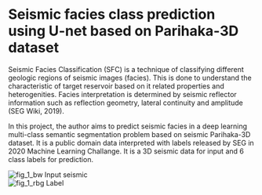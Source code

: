 # Seismic facies class prediction using U-net based on Parihaka-3D dataset

Seismic Facies Classification (SFC) is a technique of classifying different geologic regions of seismic images (facies). This is done to understand the characteristic of target reservoir based on it related properties and heterogenities. Facies interpretation is determined by seismic reflector information such as reflection geometry, lateral continuity and amplitude (SEG Wiki, 2019).

In this project, the author aims to predict seismic facies in a deep learning multi-class semantic segmentation problem based on seismic Parihaka-3D dataset. It is a public domain data interpreted with labels released by SEG in 2020 Machine Learning Challange. It is a 3D seismic data for input and 6 class labels for prediction.
    
    
    
![fig_1_bw](https://user-images.githubusercontent.com/71542986/184466764-77b96965-8303-4811-bac1-0faec3294228.png)
Input seismic   
![fig_1_rbg](https://user-images.githubusercontent.com/71542986/184466766-0c9d57ec-8149-4951-a019-9318ffe2fd4b.png)
Label
